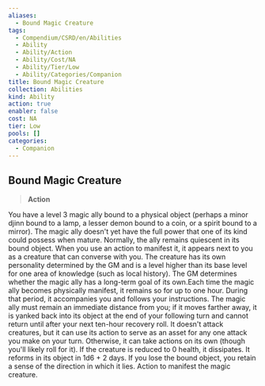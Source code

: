 ```yaml
---
aliases:
  - Bound Magic Creature
tags:
  - Compendium/CSRD/en/Abilities
  - Ability
  - Ability/Action
  - Ability/Cost/NA
  - Ability/Tier/Low
  - Ability/Categories/Companion
title: Bound Magic Creature
collection: Abilities
kind: Ability
action: true
enabler: false
cost: NA
tier: Low
pools: []
categories:
  - Companion
---
```

## Bound Magic Creature  
>**Action**
  
You have a level 3 magic ally bound to a physical object (perhaps a minor djinn bound to a lamp, a lesser demon bound to a coin, or a spirit bound to a mirror). The magic ally doesn't yet have the full power that one of its kind could possess when mature. Normally, the ally remains quiescent in its bound object. When you use an action to manifest it, it appears next to you as a creature that can converse with you. The creature has its own personality determined by the GM and is a level higher than its base level for one area of knowledge (such as local history). The GM determines whether the magic ally has a long-term goal of its own.Each time the magic ally becomes physically manifest, it remains so for up to one hour. During that period, it accompanies you and follows your instructions. The magic ally must remain an immediate distance from you; if it moves farther away, it is yanked back into its object at the end of your following turn and cannot return until after your next ten-hour recovery roll. It doesn't attack creatures, but it can use its action to serve as an asset for any one attack you make on your turn. Otherwise, it can take actions on its own (though you'll likely roll for it). If the creature is reduced to 0 health, it dissipates. It reforms in its object in 1d6 + 2 days. If you lose the bound object, you retain a sense of the direction in which it lies. Action to manifest the magic creature.